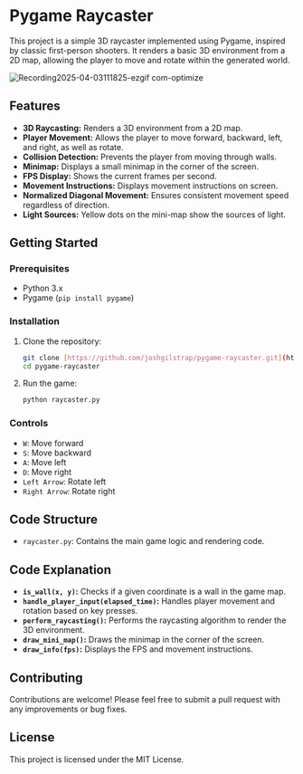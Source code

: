 # Pygame Raycaster

This project is a simple 3D raycaster implemented using Pygame, inspired by classic first-person shooters. It renders a basic 3D environment from a 2D map, allowing the player to move and rotate within the generated world.

![Recording2025-04-03111825-ezgif com-optimize](https://github.com/user-attachments/assets/4f90ce1e-17b9-4f7f-956e-9023df7b94eb)

## Features

* **3D Raycasting:** Renders a 3D environment from a 2D map.
* **Player Movement:** Allows the player to move forward, backward, left, and right, as well as rotate.
* **Collision Detection:** Prevents the player from moving through walls.
* **Minimap:** Displays a small minimap in the corner of the screen.
* **FPS Display:** Shows the current frames per second.
* **Movement Instructions:** Displays movement instructions on screen.
* **Normalized Diagonal Movement:** Ensures consistent movement speed regardless of direction.
* **Light Sources:** Yellow dots on the mini-map show the sources of light.

## Getting Started

### Prerequisites

* Python 3.x
* Pygame (`pip install pygame`)

### Installation

1.  Clone the repository:

    ```bash
    git clone [https://github.com/joshgilstrap/pygame-raycaster.git](https://www.google.com/search?q=https://github.com/joshgilstrap/pygame-raycaster.git)
    cd pygame-raycaster
    ```

2.  Run the game:

    ```bash
    python raycaster.py
    ```

### Controls

* `W`: Move forward
* `S`: Move backward
* `A`: Move left
* `D`: Move right
* `Left Arrow`: Rotate left
* `Right Arrow`: Rotate right

## Code Structure

* `raycaster.py`: Contains the main game logic and rendering code.

## Code Explanation

* **`is_wall(x, y)`:** Checks if a given coordinate is a wall in the game map.
* **`handle_player_input(elapsed_time)`:** Handles player movement and rotation based on key presses.
* **`perform_raycasting()`:** Performs the raycasting algorithm to render the 3D environment.
* **`draw_mini_map()`:** Draws the minimap in the corner of the screen.
* **`draw_info(fps)`:** Displays the FPS and movement instructions.

## Contributing

Contributions are welcome! Please feel free to submit a pull request with any improvements or bug fixes.

## License

This project is licensed under the MIT License.
